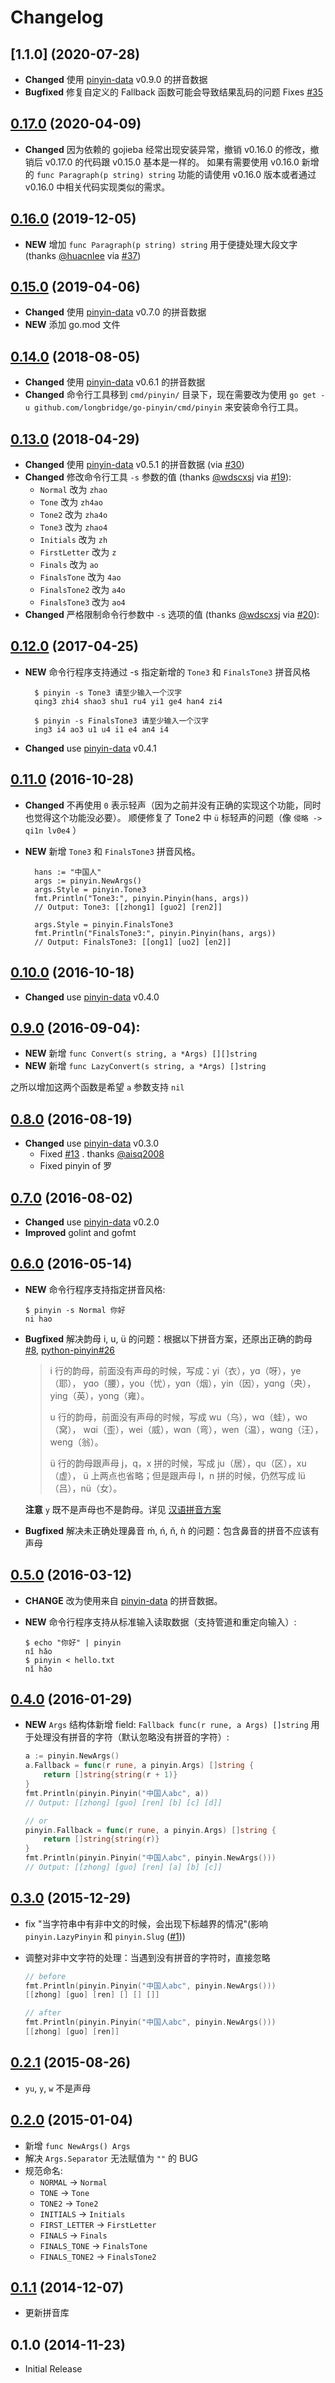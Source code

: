 # Changelog

## [1.1.0] (2020-07-28)

* **Changed** 使用 [pinyin-data][pinyin-data] v0.9.0 的拼音数据
* **Bugfixed** 修复自定义的 Fallback 函数可能会导致结果乱码的问题 Fixes [#35]

## [0.17.0] (2020-04-09)

* **Changed** 因为依赖的 gojieba 经常出现安装异常，撤销 v0.16.0 的修改，撤销后 v0.17.0 的代码跟 v0.15.0 基本是一样的。
  如果有需要使用 v0.16.0 新增的 ``func Paragraph(p string) string`` 功能的请使用 v0.16.0 版本或者通过 v0.16.0 中相关代码实现类似的需求。

## [0.16.0] (2019-12-05)

- **NEW** 增加 `func Paragraph(p string) string` 用于便捷处理大段文字
  (thanks [@huacnlee] via [#37][#37])

## [0.15.0] (2019-04-06)

- **Changed** 使用 [pinyin-data][pinyin-data] v0.7.0 的拼音数据
- **NEW** 添加 go.mod 文件

## [0.14.0] (2018-08-05)

- **Changed** 使用 [pinyin-data][pinyin-data] v0.6.1 的拼音数据
- **Changed** 命令行工具移到 `cmd/pinyin/` 目录下，现在需要改为使用
  `go get -u github.com/longbridge/go-pinyin/cmd/pinyin` 来安装命令行工具。

## [0.13.0] (2018-04-29)

- **Changed** 使用 [pinyin-data][pinyin-data] v0.5.1 的拼音数据 (via [#30])
- **Changed** 修改命令行工具 `-s` 参数的值 (thanks [@wdscxsj][@wdscxsj] via [#19][#19]):
  - `Normal` 改为 `zhao`
  - `Tone` 改为 `zh4ao`
  - `Tone2` 改为 `zha4o`
  - `Tone3` 改为 `zhao4`
  - `Initials` 改为 `zh`
  - `FirstLetter` 改为 `z`
  - `Finals` 改为 `ao`
  - `FinalsTone` 改为 `4ao`
  - `FinalsTone2` 改为 `a4o`
  - `FinalsTone3` 改为 `ao4`
- **Changed** 严格限制命令行参数中 `-s` 选项的值 (thanks [@wdscxsj][@wdscxsj] via [#20][#20]):

## [0.12.0] (2017-04-25)

- **NEW** 命令行程序支持通过 -s 指定新增的 `Tone3` 和 `FinalsTone3` 拼音风格

        $ pinyin -s Tone3 请至少输入一个汉字
        qing3 zhi4 shao3 shu1 ru4 yi1 ge4 han4 zi4

        $ pinyin -s FinalsTone3 请至少输入一个汉字
        ing3 i4 ao3 u1 u4 i1 e4 an4 i4

- **Changed** use [pinyin-data](https://github.com/mozillazg/pinyin-data) v0.4.1

## [0.11.0] (2016-10-28)

- **Changed** 不再使用 `0` 表示轻声（因为之前并没有正确的实现这个功能，同时也觉得这个功能没必要）。
  顺便修复了 Tone2 中 `ü` 标轻声的问题（像 `侵略 -> qi1n lv0e4` ）
- **NEW** 新增 `Tone3` 和 `FinalsTone3` 拼音风格。

        hans := "中国人"
        args := pinyin.NewArgs()
        args.Style = pinyin.Tone3
        fmt.Println("Tone3:", pinyin.Pinyin(hans, args))
        // Output: Tone3: [[zhong1] [guo2] [ren2]]

        args.Style = pinyin.FinalsTone3
        fmt.Println("FinalsTone3:", pinyin.Pinyin(hans, args))
        // Output: FinalsTone3: [[ong1] [uo2] [en2]]

## [0.10.0] (2016-10-18)

- **Changed** use [pinyin-data](https://github.com/mozillazg/pinyin-data) v0.4.0

## [0.9.0] (2016-09-04):

- **NEW** 新增 `func Convert(s string, a *Args) [][]string`
- **NEW** 新增 `func LazyConvert(s string, a *Args) []string`

之所以增加这两个函数是希望 `a` 参数支持 `nil`

## [0.8.0] (2016-08-19)

- **Changed** use [pinyin-data](https://github.com/mozillazg/pinyin-data) v0.3.0
  - Fixed [#13](https://github.com/longbridge/go-pinyin/issues/13) . thanks [@aisq2008](https://github.com/aisq2008)
  - Fixed pinyin of 罗

## [0.7.0] (2016-08-02)

- **Changed** use [pinyin-data](https://github.com/mozillazg/pinyin-data) v0.2.0
- **Improved** golint and gofmt

## [0.6.0] (2016-05-14)

- **NEW** 命令行程序支持指定拼音风格:

  ```shell
  $ pinyin -s Normal 你好
  ni hao
  ```

- **Bugfixed** 解决韵母 i, u, ü 的问题：根据以下拼音方案，还原出正确的韵母
  [#8](https://github.com/longbridge/go-pinyin/pull/8), [python-pinyin#26](https://github.com/mozillazg/python-pinyin/pull/26)

  > i 行的韵母，前面没有声母的时候，写成：yi（衣），yɑ（呀），ye（耶），
  > yɑo（腰），you（忧），yɑn（烟），yin（因），yɑnɡ（央），yinɡ（英），yonɡ（雍）。
  >
  > u 行的韵母，前面没有声母的时候，写成 wu（乌），wɑ（蛙），wo（窝），
  > wɑi（歪），wei（威），wɑn（弯），wen（温），wɑnɡ（汪），wenɡ（翁）。
  >
  > ü 行的韵母跟声母 j，q，x 拼的时候，写成 ju（居），qu（区），xu（虚），
  > ü 上两点也省略；但是跟声母 l，n 拼的时候，仍然写成 lü（吕），nü（女）。

  **注意** `y` 既不是声母也不是韵母。详见 [汉语拼音方案](http://www.edu.cn/20011114/3009777.shtml)

- **Bugfixed** 解决未正确处理鼻音 ḿ, ń, ň, ǹ 的问题：包含鼻音的拼音不应该有声母

## [0.5.0] (2016-03-12)

- **CHANGE** 改为使用来自 [pinyin-data](https://github.com/mozillazg/pinyin-data) 的拼音数据。
- **NEW** 命令行程序支持从标准输入读取数据（支持管道和重定向输入）:

  ```shell
  $ echo "你好" | pinyin
  nǐ hǎo
  $ pinyin < hello.txt
  nǐ hǎo
  ```

## [0.4.0] (2016-01-29)

- **NEW** `Args` 结构体新增 field: `Fallback func(r rune, a Args) []string`
  用于处理没有拼音的字符（默认忽略没有拼音的字符）:

  ```go
  a := pinyin.NewArgs()
  a.Fallback = func(r rune, a pinyin.Args) []string {
      return []string{string(r + 1)}
  }
  fmt.Println(pinyin.Pinyin("中国人abc", a))
  // Output: [[zhong] [guo] [ren] [b] [c] [d]]

  // or
  pinyin.Fallback = func(r rune, a pinyin.Args) []string {
      return []string{string(r)}
  }
  fmt.Println(pinyin.Pinyin("中国人abc", pinyin.NewArgs()))
  // Output: [[zhong] [guo] [ren] [a] [b] [c]]
  ```

## [0.3.0] (2015-12-29)

- fix "当字符串中有非中文的时候，会出现下标越界的情况"(影响 `pinyin.LazyPinyin` 和 `pinyin.Slug` ([#1](https://github.com/longbridge/go-pinyin/issues/1)))
- 调整对非中文字符的处理：当遇到没有拼音的字符时，直接忽略

  ```go
  // before
  fmt.Println(pinyin.Pinyin("中国人abc", pinyin.NewArgs()))
  [[zhong] [guo] [ren] [] [] []]

  // after
  fmt.Println(pinyin.Pinyin("中国人abc", pinyin.NewArgs()))
  [[zhong] [guo] [ren]]
  ```

## [0.2.1] (2015-08-26)

- `yu`, `y`, `w` 不是声母

## [0.2.0] (2015-01-04)

- 新增 `func NewArgs() Args`
- 解决 `Args.Separator` 无法赋值为 `""` 的 BUG
- 规范命名:
  - `NORMAL` -> `Normal`
  - `TONE` -> `Tone`
  - `TONE2` -> `Tone2`
  - `INITIALS` -> `Initials`
  - `FIRST_LETTER` -> `FirstLetter`
  - `FINALS` -> `Finals`
  - `FINALS_TONE` -> `FinalsTone`
  - `FINALS_TONE2` -> `FinalsTone2`

## [0.1.1] (2014-12-07)

- 更新拼音库

## 0.1.0 (2014-11-23)

- Initial Release

[pinyin-data]: https://github.com/mozillazg/pinyin-data
[@wdscxsj]: https://github.com/wdscxsj
[@huacnlee]: https://github.com/huacnlee
[#19]: https://github.com/mozillazg/go-pinyin/pull/19
[#20]: https://github.com/mozillazg/go-pinyin/pull/20
[#30]: https://github.com/mozillazg/go-pinyin/pull/30
[#37]: https://github.com/mozillazg/go-pinyin/pull/37
[#35]: https://github.com/mozillazg/go-pinyin/issues/35

[0.1.1]: https://github.com/mozillazg/go-pinyin/compare/v0.1.0...v0.1.1
[0.2.0]: https://github.com/mozillazg/go-pinyin/compare/v0.1.1...v0.2.0
[0.2.1]: https://github.com/mozillazg/go-pinyin/compare/v0.2.0...v0.2.1
[0.3.0]: https://github.com/mozillazg/go-pinyin/compare/v0.2.1...v0.3.0
[0.4.0]: https://github.com/mozillazg/go-pinyin/compare/v0.3.0...v0.4.0
[0.5.0]: https://github.com/mozillazg/go-pinyin/compare/v0.4.0...v0.5.0
[0.6.0]: https://github.com/mozillazg/go-pinyin/compare/v0.5.0...v0.6.0
[0.7.0]: https://github.com/mozillazg/go-pinyin/compare/v0.6.0...v0.7.0
[0.8.0]: https://github.com/mozillazg/go-pinyin/compare/v0.7.0...v0.8.0
[0.9.0]: https://github.com/mozillazg/go-pinyin/compare/v0.8.0...v0.9.0
[0.10.0]: https://github.com/mozillazg/go-pinyin/compare/v0.9.0...v0.10.0
[0.11.0]: https://github.com/mozillazg/go-pinyin/compare/v0.10.0...v0.11.0
[0.12.0]: https://github.com/mozillazg/go-pinyin/compare/v0.11.0...v0.12.0
[0.13.0]: https://github.com/mozillazg/go-pinyin/compare/v0.12.0...v0.13.0
[0.14.0]: https://github.com/mozillazg/go-pinyin/compare/v0.13.0...v0.14.0
[0.15.0]: https://github.com/mozillazg/go-pinyin/compare/v0.14.0...v0.15.0
[0.16.0]: https://github.com/mozillazg/go-pinyin/compare/v0.15.0...v0.16.0
[0.17.0]: https://github.com/mozillazg/go-pinyin/compare/v0.16.0...v0.17.0
[0.18.0]: https://github.com/mozillazg/go-pinyin/compare/v0.17.0...v0.18.0
